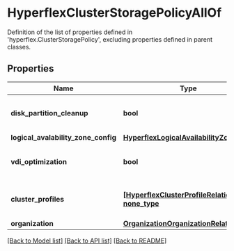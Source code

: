 # HyperflexClusterStoragePolicyAllOf

Definition of the list of properties defined in 'hyperflex.ClusterStoragePolicy', excluding properties defined in parent classes.
## Properties
Name | Type | Description | Notes
------------ | ------------- | ------------- | -------------
**disk_partition_cleanup** | **bool** | If enabled, formats existing disk partitions (destroys all user data). | [optional] 
**logical_avalability_zone_config** | [**HyperflexLogicalAvailabilityZone**](HyperflexLogicalAvailabilityZone.md) |  | [optional] 
**vdi_optimization** | **bool** | Enable or disable VDI optimization (hybrid HyperFlex systems only). | [optional] 
**cluster_profiles** | [**[HyperflexClusterProfileRelationship], none_type**](HyperflexClusterProfileRelationship.md) | An array of relationships to hyperflexClusterProfile resources. | [optional] 
**organization** | [**OrganizationOrganizationRelationship**](OrganizationOrganizationRelationship.md) |  | [optional] 

[[Back to Model list]](../README.md#documentation-for-models) [[Back to API list]](../README.md#documentation-for-api-endpoints) [[Back to README]](../README.md)


